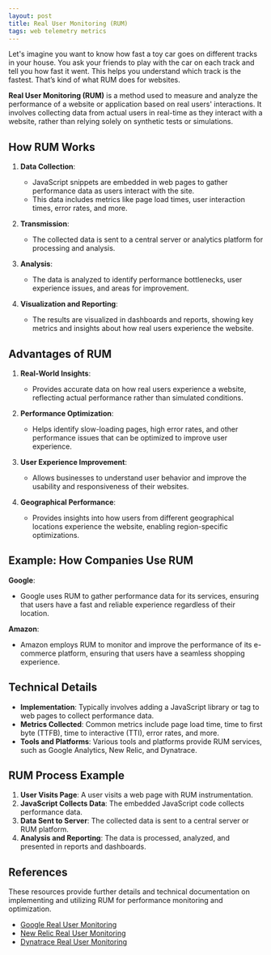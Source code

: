 ```yaml
---
layout: post
title: Real User Monitoring (RUM)
tags: web telemetry metrics
---
```


Let's imagine you want to know how fast a toy car goes on different tracks in your house. You ask your friends to play with the car on each track and tell you how fast it went. This helps you understand which track is the fastest. That’s kind of what RUM does for websites.

**Real User Monitoring (RUM)** is a method used to measure and analyze the performance of a website or application based on real users' interactions. It involves collecting data from actual users in real-time as they interact with a website, rather than relying solely on synthetic tests or simulations.

## How RUM Works

1. **Data Collection**:
   - JavaScript snippets are embedded in web pages to gather performance data as users interact with the site.
   - This data includes metrics like page load times, user interaction times, error rates, and more.

2. **Transmission**:
   - The collected data is sent to a central server or analytics platform for processing and analysis.

3. **Analysis**:
   - The data is analyzed to identify performance bottlenecks, user experience issues, and areas for improvement.

4. **Visualization and Reporting**:
   - The results are visualized in dashboards and reports, showing key metrics and insights about how real users experience the website.

## Advantages of RUM

1. **Real-World Insights**:
   - Provides accurate data on how real users experience a website, reflecting actual performance rather than simulated conditions.

2. **Performance Optimization**:
   - Helps identify slow-loading pages, high error rates, and other performance issues that can be optimized to improve user experience.

3. **User Experience Improvement**:
   - Allows businesses to understand user behavior and improve the usability and responsiveness of their websites.

4. **Geographical Performance**:
   - Provides insights into how users from different geographical locations experience the website, enabling region-specific optimizations.

## Example: How Companies Use RUM

**Google**:
   - Google uses RUM to gather performance data for its services, ensuring that users have a fast and reliable experience regardless of their location.

**Amazon**:
   - Amazon employs RUM to monitor and improve the performance of its e-commerce platform, ensuring that users have a seamless shopping experience.

## Technical Details

- **Implementation**: Typically involves adding a JavaScript library or tag to web pages to collect performance data.
- **Metrics Collected**: Common metrics include page load time, time to first byte (TTFB), time to interactive (TTI), error rates, and more.
- **Tools and Platforms**: Various tools and platforms provide RUM services, such as Google Analytics, New Relic, and Dynatrace.

## RUM Process Example

1. **User Visits Page**: A user visits a web page with RUM instrumentation.
2. **JavaScript Collects Data**: The embedded JavaScript code collects performance data.
3. **Data Sent to Server**: The collected data is sent to a central server or RUM platform.
4. **Analysis and Reporting**: The data is processed, analyzed, and presented in reports and dashboards.

## References

These resources provide further details and technical documentation on implementing and utilizing RUM for performance monitoring and optimization.

- [Google Real User Monitoring](https://developers.google.com/web/fundamentals/performance/user-centric-performance-metrics)
- [New Relic Real User Monitoring](https://newrelic.com/platform/real-user-monitoring)
- [Dynatrace Real User Monitoring](https://www.dynatrace.com/platform/real-user-monitoring/)


